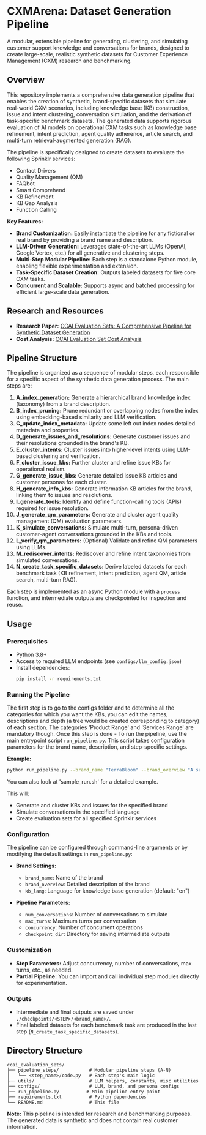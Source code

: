 # CXMArena: Dataset Generation Pipeline

A modular, extensible pipeline for generating, clustering, and simulating customer support knowledge and conversations for brands, designed to create large-scale, realistic synthetic datasets for Customer Experience Management (CXM) research and benchmarking.

## Overview

This repository implements a comprehensive data generation pipeline that enables the creation of synthetic, brand-specific datasets that simulate real-world CXM scenarios, including knowledge base (KB) construction, issue and intent clustering, conversation simulation, and the derivation of task-specific benchmark datasets. The generated data supports rigorous evaluation of AI models on operational CXM tasks such as knowledge base refinement, intent prediction, agent quality adherence, article search, and multi-turn retrieval-augmented generation (RAG).

The pipeline is specifically designed to create datasets to evaluate the following Sprinklr services:
- Contact Drivers
- Quality Management (QM)
- FAQbot
- Smart Comprehend
- KB Refinement
- KB Gap Analysis
- Function Calling

**Key Features:**
- **Brand Customization:** Easily instantiate the pipeline for any fictional or real brand by providing a brand name and description.
- **LLM-Driven Generation:** Leverages state-of-the-art LLMs (OpenAI, Google Vertex, etc.) for all generative and clustering steps.
- **Multi-Step Modular Pipeline:** Each step is a standalone Python module, enabling flexible experimentation and extension.
- **Task-Specific Dataset Creation:** Outputs labeled datasets for five core CXM tasks.
- **Concurrent and Scalable:** Supports async and batched processing for efficient large-scale data generation.

## Research and Resources

- **Research Paper:** [CCAI Evaluation Sets: A Comprehensive Pipeline for Synthetic Dataset Generation](https://arxiv.org/abs/2505.09436)
- **Cost Analysis:** [CCAI Evaluation Set Cost Analysis](https://sprinklr.atlassian.net/wiki/spaces/Intuition/pages/4879778185/CCAI+Evaluation+Set+Cost+Analysis)

## Pipeline Structure

The pipeline is organized as a sequence of modular steps, each responsible for a specific aspect of the synthetic data generation process. The main steps are:

1. **A_index_generation:** Generate a hierarchical brand knowledge index (taxonomy) from a brand description.
2. **B_index_pruning:** Prune redundant or overlapping nodes from the index using embedding-based similarity and LLM verification.
3. **C_update_index_metadata:** Update some left out index nodes detailed metadata and properties.
4. **D_generate_issues_and_resolutions:** Generate customer issues and their resolutions grounded in the brand's KB.
5. **E_cluster_intents:** Cluster issues into higher-level intents using LLM-based clustering and verification.
6. **F_cluster_issue_kbs:** Further cluster and refine issue KBs for operational realism.
7. **G_generate_issue_kbs:** Generate detailed issue KB articles and customer personas for each cluster.
8. **H_generate_info_kbs:** Generate information KB articles for the brand, linking them to issues and resolutions.
9. **I_generate_tools:** Identify and define function-calling tools (APIs) required for issue resolution.
10. **J_generate_qm_parameters:** Generate and cluster agent quality management (QM) evaluation parameters.
11. **K_simulate_conversations:** Simulate multi-turn, persona-driven customer-agent conversations grounded in the KBs and tools.
12. **L_verify_qm_parameters:** (Optional) Validate and refine QM parameters using LLMs.
13. **M_rediscover_intents:** Rediscover and refine intent taxonomies from simulated conversations.
14. **N_create_task_specific_datasets:** Derive labeled datasets for each benchmark task (KB refinement, intent prediction, agent QM, article search, multi-turn RAG).

Each step is implemented as an async Python module with a `process` function, and intermediate outputs are checkpointed for inspection and reuse.

## Usage

### Prerequisites

- Python 3.8+
- Access to required LLM endpoints (see `configs/llm_config.json`)
- Install dependencies:
  ```bash
  pip install -r requirements.txt
  ```

### Running the Pipeline
The first step is to go to the configs folder and to determine all the categories for which you want the KBs, you can edit the names, descriptions and depth (a tree would be created corresponding to category) of each section. The categories 'Product Range' and 'Services Range' are mandatory though. Once this step is done - To run the pipeline, use the main entrypoint script `run_pipeline.py`. This script takes configuration parameters for the brand name, description, and step-specific settings.

**Example:**
```bash
python run_pipeline.py --brand_name "TerraBloom" --brand_overview "A sustainable gardening brand..." --kb_lang "en"
```
You can also look at 'sample_run.sh' for a detailed example.

This will:
- Generate and cluster KBs and issues for the specified brand
- Simulate conversations in the specified language
- Create evaluation sets for all specified Sprinklr services

### Configuration

The pipeline can be configured through command-line arguments or by modifying the default settings in `run_pipeline.py`:

- **Brand Settings:**
  - `brand_name`: Name of the brand
  - `brand_overview`: Detailed description of the brand
  - `kb_lang`: Language for knowledge base generation (default: "en")

- **Pipeline Parameters:**
  - `num_conversations`: Number of conversations to simulate
  - `max_turns`: Maximum turns per conversation
  - `concurrency`: Number of concurrent operations
  - `checkpoint_dir`: Directory for saving intermediate outputs

### Customization

- **Step Parameters:** Adjust concurrency, number of conversations, max turns, etc., as needed.
- **Partial Pipeline:** You can import and call individual step modules directly for experimentation.

### Outputs

- Intermediate and final outputs are saved under `./checkpoints/<STEP>/<brand_name>/`.
- Final labeled datasets for each benchmark task are produced in the last step (`N_create_task_specific_datasets`).

## Directory Structure

```
ccai_evaluation_sets/
├── pipeline_steps/           # Modular pipeline steps (A-N)
│   └── <step_name>/code.py   # Each step's main logic
├── utils/                    # LLM helpers, constants, misc utilities
├── configs/                  # LLM, brand, and persona configs
├── run_pipeline.py          # Main pipeline entry point
├── requirements.txt          # Python dependencies
└── README.md                 # This file
```


**Note:** This pipeline is intended for research and benchmarking purposes. The generated data is synthetic and does not contain real customer information.
